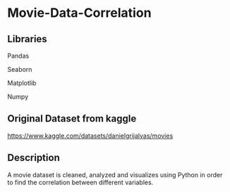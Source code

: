 # Movie-Data-Correlation
## Libraries
Pandas

Seaborn

Matplotlib

Numpy
## Original Dataset from kaggle
https://www.kaggle.com/datasets/danielgrijalvas/movies
## Description 
A movie dataset is cleaned, analyzed and visualizes using Python in order to find the correlation between different variables.

